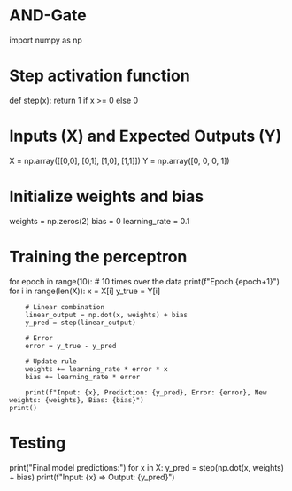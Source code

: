 # AND-Gate
import numpy as np

# Step activation function
def step(x):
    return 1 if x >= 0 else 0

# Inputs (X) and Expected Outputs (Y)
X = np.array([[0,0], [0,1], [1,0], [1,1]])
Y = np.array([0, 0, 0, 1])

# Initialize weights and bias
weights = np.zeros(2)
bias = 0
learning_rate = 0.1

# Training the perceptron
for epoch in range(10):  # 10 times over the data
    print(f"Epoch {epoch+1}")
    for i in range(len(X)):
        x = X[i]
        y_true = Y[i]

        # Linear combination
        linear_output = np.dot(x, weights) + bias
        y_pred = step(linear_output)

        # Error
        error = y_true - y_pred

        # Update rule
        weights += learning_rate * error * x
        bias += learning_rate * error

        print(f"Input: {x}, Prediction: {y_pred}, Error: {error}, New weights: {weights}, Bias: {bias}")
    print()

# Testing
print("Final model predictions:")
for x in X:
    y_pred = step(np.dot(x, weights) + bias)
    print(f"Input: {x} => Output: {y_pred}")
